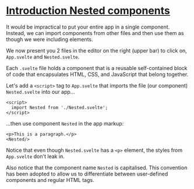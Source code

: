 # [Introduction  Nested components](https://svelte.dev/tutorial/nested-components)

It would be impractical to put your entire app in a single component. Instead, we can import components from other files and then use them as though we were including elements.

We now present you 2 files in the editor on the right (upper bar) to click on, `App.svelte` and `Nested.svelte`.

Each `.svelte` file holds a component that is a reusable self-contained block of code that encapsulates HTML, CSS, and JavaScript that belong together.

Let's add a `<script>` tag to `App.svelte` that imports the file (our component) `Nested.svelte` into our app...

```svelte
<script>
  import Nested from './Nested.svelte';
</script>
```

...then use component `Nested` in the app markup:

```svelte
<p>This is a paragraph.</p>
<Nested/>
```

Notice that even though `Nested.svelte` has a `<p>` element, the styles from `App.svelte` don't leak in.

Also notice that the component name `Nested` is capitalised. This convention has been adopted to allow us to differentiate between user-defined components and regular HTML tags.
